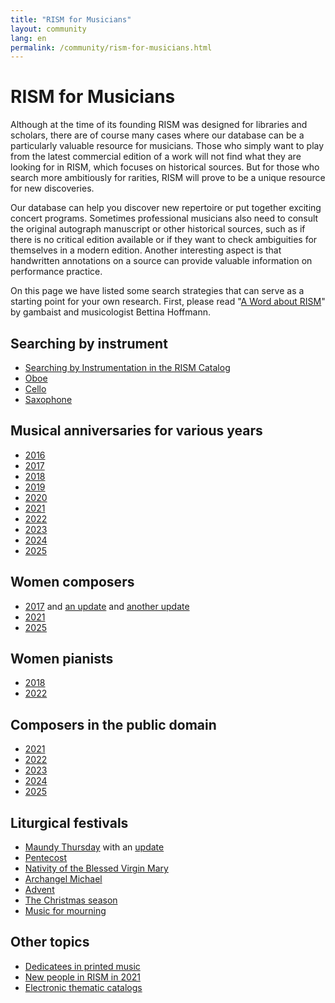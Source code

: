 ```yaml
---
title: "RISM for Musicians"
layout: community
lang: en
permalink: /community/rism-for-musicians.html
---
```


# RISM for Musicians  

Although at the time of its founding RISM was designed for libraries and scholars, there are of course many cases where our database can be a particularly valuable resource for musicians. Those who simply want to play from the latest commercial edition of a work will not find what they are looking for in RISM, which focuses on historical sources. But for those who search more ambitiously for rarities, RISM will prove to be a unique resource for new discoveries.

Our database can help you discover new repertoire or put together exciting concert programs. Sometimes professional musicians also need to consult the original autograph manuscript or other historical sources, such as if there is no critical edition available or if they want to check ambiguities for themselves in a modern edition. Another interesting aspect is that handwritten annotations on a source can provide valuable information on performance practice.

On this page we have listed some search strategies that can serve as a starting point for your own research. First, please read "[A Word about RISM](/new_at_rism/2023/10/12/a-word-about-rism.html)" by gambaist and musicologist Bettina Hoffmann.    

## Searching by instrument  

- [Searching by Instrumentation in the RISM Catalog](/rism_online_catalog/2016/12/12/searching-by-instrumentation-in-rism.html)   
- [Oboe](/in_the_news/2017/10/02/the-oboe-instrument-of-the-year.html)   
- [Cello](/in_the_news/2018/12/06/instrument-of-the-year-2018-the-cello.html)   
- [Saxophone](/in_the_news/2019/11/11/instrument-of-the-year-2019-saxophone.html)  

## Musical anniversaries for various years  

- [2016](/musical_anniversaries/2016/01/04/musical-anniversaries-in-2016.html)  
- [2017](/musical_anniversaries/2017/01/10/musical-anniversaries-in-2017.html)   
- [2018](/musical_anniversaries/2018/01/08/musical-anniversaries-in-2018.html)   
- [2019](/musical_anniversaries/2019/01/14/musical-anniversaries-in-2019.html)   
- [2020](/musical_anniversaries/2020/01/09/2020-not-just-beethoven.html)   
- [2021](/musical_anniversaries/2021/01/14/composer-anniversaries-2021.html)   
- [2022](/musical_anniversaries/2022/01/10/musician-anniversaries-2022.html)   
- [2023](/musical_anniversaries/2023/01/09/musical-anniversaries-in-2023.html)   
- [2024](/musical_anniversaries/2024/01/11/musical-anniversaries-in-2024.html)  
- [2025](/musical_anniversaries/2025/01/09/musical-anniversaries-in-2025.html)   

## Women composers  
- [2017](/events/2017/03/08/international-womens-day-women-composers-in.html) and [an update](/new_at_rism/2017/06/29/eight-more-women-composers.html) and [another update](/new_at_rism/2017/10/19/twelve-more-women-composers.html)   
- [2021](/events/2021/03/08/international-womens-day-2021-women-composers-rism.html)   
- [2025](/events/2025/03/06/international-womens-day-women-composers.html)    

## Women pianists  
- [2018](/events/2018/03/08/international-womens-day-women-pianists-in-rism.html)   
- [2022](/events/2022/03/08/international-womens-day-women-pianists-in-rism.html)  


## Composers in the public domain
- [2021](/in_the_news/2021/02/22/public-domain-music-2021.html)  
- [2022](/in_the_news/2022/01/20/the-musical-public-domain-in-2022.html)
- [2023](/in_the_news/2023/02/14/public-domain-2023.html)   
- [2024](/in_the_news/2024/01/25/musical-public-domain-2024.html)   
- [2025](/in_the_news/2025/02/20/public-domain-2025.html)  

## Liturgical festivals
- [Maundy Thursday](/events/2021/04/01/maundy-thursday.html) with an [update](/events/2023/04/06/music-for-maundy-thursday.html)
- [Pentecost](/events/2016/05/12/pentecost-and-music.html)   
- [Nativity of the Blessed Virgin Mary](/events/2014/09/08/nativity-of-the-blessed-virgin-mary-mariae-bv.html)  
- [Archangel Michael](/events/2023/09/28/commemorating-archangel-michael.html)   
- [Advent](/events/2014/11/27/music-for-advent.html)   
- [The Christmas season](/events/2021/12/06/liturgical-festivals-western-church-christmas-season.html)   
- [Music for mourning](/events/2024/10/31/music-of-funerals-death-and-mourning.html)  

## Other topics
- [Dedicatees in printed music](/events/2022/02/14/musical-dedications-in-love-and-friendship.html)
- [New people in RISM in 2021](/new_at_rism/2022/02/24/new-people-in-the-rism-online-catalog-2021.html)   
- [Electronic thematic catalogs](/new_at_rism/2020/11/09/electronic-thematic-catalogs.html)  
